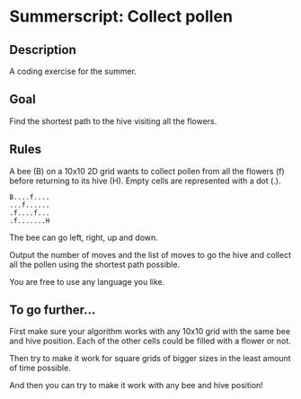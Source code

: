 # Summerscript: Collect pollen

## Description

A coding exercise for the summer.

## Goal

Find the shortest path to the hive visiting all the flowers.

## Rules

A bee (B) on a 10x10 2D grid wants to collect pollen from all the flowers (f) before returning to its hive (H). Empty cells are represented with a dot (.).

```
B....f....
...f......
.f....f...
.f.......H
```

The bee can go left, right, up and down.

Output the number of moves and the list of moves to go the hive and collect all the pollen using the shortest path possible.

You are free to use any language you like.

## To go further...

First make sure your algorithm works with any 10x10 grid with the same bee and hive position. Each of the other cells could be filled with a flower or not.

Then try to make it work for square grids of bigger sizes in the least amount of time possible.

And then you can try to make it work with any bee and hive position!